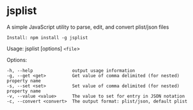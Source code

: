 # jsplist
A simple JavaScript utility to parse, edit, and convert plist/json files

	Install: npm install -g jsplist

  Usage: jsplist [options] `<file`>

  Options:

    -h, --help               output usage information
    -g, --get <get>          Get value of comma delimited (for nested) property name
    -s, --set <set>          Set value of comma delimited (for nested) property name
    -v, --value <value>      The value to set for entry in JSON notation
    -c, --convert <convert>  The output format: plist/json, default plist
